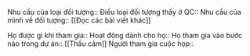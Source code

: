 
Nhu cầu của loại đối tượng:: 
Điều loại đối tượng thấy ở QC:: 
Nhu cầu của mình về đối tượng:: [[Đọc các bài viết khác]]

Họ được gì khi tham gia:: 
Hoạt động dành cho họ:: 
Họ tham gia vào bước nào trong dự án:: [[Thấu cảm]]
Người tham gia cuộc họp:: 
